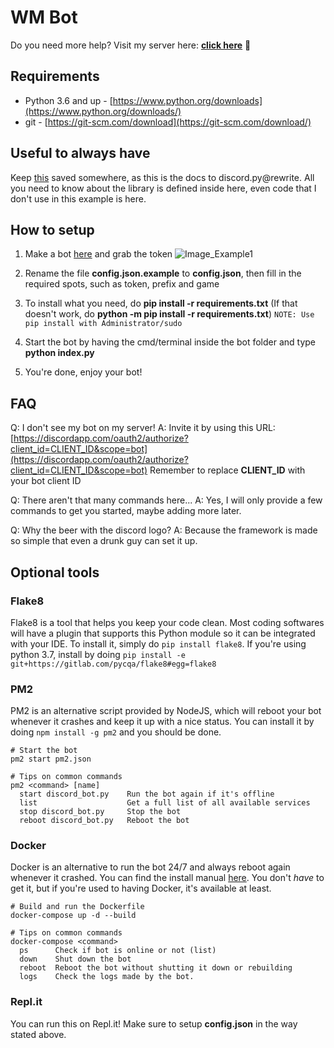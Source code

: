 # WM Bot

Do you need more help? Visit my server here: **[click here](https://discord.gg/DpxkY3x)** 🍺

## Requirements

- Python 3.6 and up - [https://www.python.org/downloads](https://www.python.org/downloads/)
- git - [https://git-scm.com/download](https://git-scm.com/download/)

## Useful to always have

Keep [this](https://discordpy.readthedocs.io/en/latest/) saved somewhere, as this is the docs to discord.py@rewrite.
All you need to know about the library is defined inside here, even code that I don't use in this example is here.

## How to setup

1. Make a bot [here](https://discordapp.com/developers/applications/me) and grab the token
![Image_Example1](https://i.alexflipnote.dev/f9668b.png)

2. Rename the file **config.json.example** to **config.json**, then fill in the required spots, such as token, prefix and game

3. To install what you need, do **pip install -r requirements.txt**
(If that doesn't work, do **python -m pip install -r requirements.txt**)
`NOTE: Use pip install with Administrator/sudo`

4. Start the bot by having the cmd/terminal inside the bot folder and type **python index.py**

5. You're done, enjoy your bot!

## FAQ

Q: I don't see my bot on my server!
A: Invite it by using this URL:
[https://discordapp.com/oauth2/authorize?client_id=CLIENT_ID&scope=bot](https://discordapp.com/oauth2/authorize?client_id=CLIENT_ID&scope=bot)
Remember to replace **CLIENT_ID** with your bot client ID

Q: There aren't that many commands here...
A: Yes, I will only provide a few commands to get you started, maybe adding more later.

Q: Why the beer with the discord logo?
A: Because the framework is made so simple that even a drunk guy can set it up.

## Optional tools

### Flake8

Flake8 is a tool that helps you keep your code clean. Most coding softwares will have a plugin that supports this Python module so it can be integrated with your IDE. To install it, simply do `pip install flake8`. If you're using python 3.7, install by doing `pip install -e git+https://gitlab.com/pycqa/flake8#egg=flake8`

### PM2

PM2 is an alternative script provided by NodeJS, which will reboot your bot whenever it crashes and keep it up with a nice status. You can install it by doing `npm install -g pm2` and you should be done.

```pm2
# Start the bot
pm2 start pm2.json

# Tips on common commands
pm2 <command> [name]
  start discord_bot.py    Run the bot again if it's offline
  list                    Get a full list of all available services
  stop discord_bot.py     Stop the bot
  reboot discord_bot.py   Reboot the bot
```

### Docker

Docker is an alternative to run the bot 24/7 and always reboot again whenever it crashed. You can find the install manual [here](https://docs.docker.com/install/). You don't *have* to get it, but if you're used to having Docker, it's available at least.

```docker
# Build and run the Dockerfile
docker-compose up -d --build

# Tips on common commands
docker-compose <command>
  ps      Check if bot is online or not (list)
  down    Shut down the bot
  reboot  Reboot the bot without shutting it down or rebuilding
  logs    Check the logs made by the bot.
```

### Repl.it

You can run this on Repl.it!
Make sure to setup **config.json** in the way stated above.
